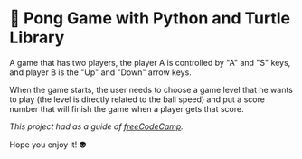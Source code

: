 # :tennis: Pong Game with Python and Turtle Library

A game that has two players, the player A is controlled by "A" and "S" keys, and player B is the "Up" and "Down" arrow keys.

When the game starts, the user needs to choose a game level that he wants to play (the level is directly related to the ball speed) and put a score number that will finish the game when a player gets that score.

*This project had as a guide of [freeCodeCamp](https://www.youtube.com/watch?v=XGf2GcyHPhc).*

Hope you enjoy it! 👽
